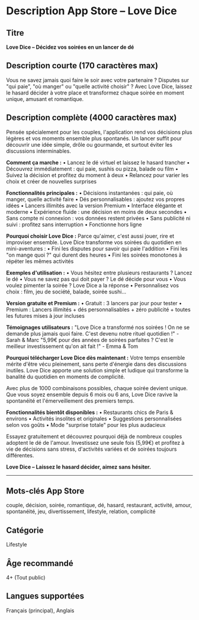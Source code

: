 # Description App Store – Love Dice

## Titre
**Love Dice – Décidez vos soirées en un lancer de dé**

## Description courte (170 caractères max)
Vous ne savez jamais quoi faire le soir avec votre partenaire ? Disputes sur "qui paie", "où manger" ou "quelle activité choisir" ? Avec Love Dice, laissez le hasard décider à votre place et transformez chaque soirée en moment unique, amusant et romantique.

## Description complète (4000 caractères max)

Pensée spécialement pour les couples, l'application rend vos décisions plus légères et vos moments ensemble plus spontanés. Un lancer suffit pour découvrir une idée simple, drôle ou gourmande, et surtout éviter les discussions interminables.

**Comment ça marche :**
• Lancez le dé virtuel et laissez le hasard trancher
• Découvrez immédiatement : qui paie, sushis ou pizza, balade ou film
• Suivez la décision et profitez du moment à deux
• Relancez pour varier les choix et créer de nouvelles surprises

**Fonctionnalités principales :**
• Décisions instantanées : qui paie, où manger, quelle activité faire
• Dés personnalisables : ajoutez vos propres idées
• Lancers illimités avec la version Premium
• Interface élégante et moderne
• Expérience fluide : une décision en moins de deux secondes
• Sans compte ni connexion : vos données restent privées
• Sans publicité ni suivi : profitez sans interruption
• Fonctionne hors ligne

**Pourquoi choisir Love Dice :**
Parce qu'aimer, c'est aussi jouer, rire et improviser ensemble. Love Dice transforme vos soirées du quotidien en mini-aventures :
• Fini les disputes pour savoir qui paie l'addition
• Fini les "on mange quoi ?" qui durent des heures
• Fini les soirées monotones à répéter les mêmes activités

**Exemples d'utilisation :**
• Vous hésitez entre plusieurs restaurants ? Lancez le dé
• Vous ne savez pas qui doit payer ? Le dé décide pour vous
• Vous voulez pimenter la soirée ? Love Dice a la réponse
• Personnalisez vos choix : film, jeu de société, balade, soirée sushi...

**Version gratuite et Premium :**
• Gratuit : 3 lancers par jour pour tester
• Premium : Lancers illimités + dés personnalisables + zéro publicité + toutes les futures mises à jour incluses

**Témoignages utilisateurs :**
"Love Dice a transformé nos soirées ! On ne se demande plus jamais quoi faire. C'est devenu notre rituel quotidien !" - Sarah & Marc
"5,99€ pour des années de soirées parfaites ? C'est le meilleur investissement qu'on ait fait !" - Emma & Tom

**Pourquoi télécharger Love Dice dès maintenant :**
Votre temps ensemble mérite d'être vécu pleinement, sans perte d'énergie dans des discussions inutiles. Love Dice apporte une solution simple et ludique qui transforme la banalité du quotidien en moments de complicité.

Avec plus de 1000 combinaisons possibles, chaque soirée devient unique. Que vous soyez ensemble depuis 6 mois ou 6 ans, Love Dice ravive la spontanéité et l'émerveillement des premiers temps.

**Fonctionnalités bientôt disponibles :**
• Restaurants chics de Paris & environs
• Activités insolites et originales
• Suggestions personnalisées selon vos goûts
• Mode "surprise totale" pour les plus audacieux

Essayez gratuitement et découvrez pourquoi déjà de nombreux couples adoptent le dé de l'amour. Investissez une seule fois (5,99€) et profitez à vie de décisions sans stress, d'activités variées et de soirées toujours différentes.

**Love Dice – Laissez le hasard décider, aimez sans hésiter.**

---

## Mots-clés App Store
couple, décision, soirée, romantique, dé, hasard, restaurant, activité, amour, spontanéité, jeu, divertissement, lifestyle, relation, complicité

## Catégorie
Lifestyle

## Âge recommandé
4+ (Tout public)

## Langues supportées
Français (principal), Anglais